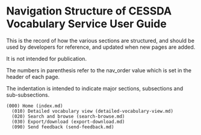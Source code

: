 # Navigation Structure of CESSDA Vocabulary Service User Guide

This is the record of how the various sections are structured,
and should be used by developers for reference, and updated when new pages are added.

It is not intended for publication.

The numbers in parenthesis refer to the nav_order value which is set in the header of each page.

The indentation is intended to indicate major sections, subsections and sub-subsections.

```none
(000) Home (index.md)
  (010) Detailed vocabulary view (detailed-vocabulary-view.md)
  (020) Search and browse (search-browse.md)
  (030) Export/download (export-download.md)
  (090) Send feedback (send-feedback.md)
```
